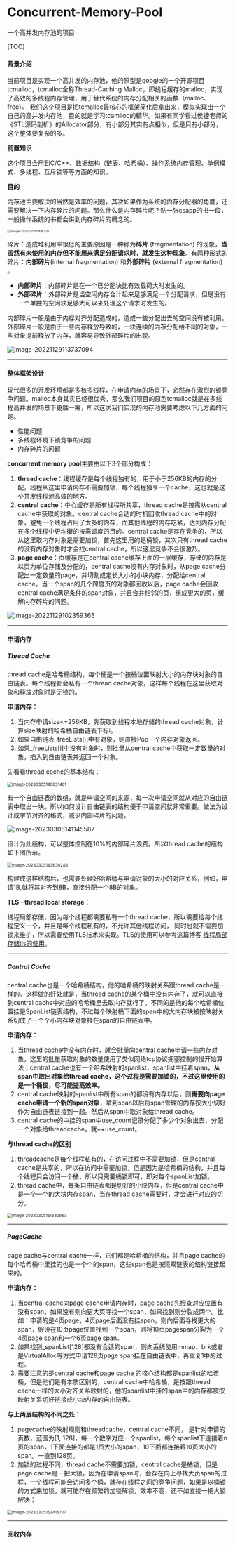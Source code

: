 # Concurrent-Memory-Pool
一个高并发内存池的项目

[TOC]



#### 背景介绍

当前项目是实现一个高并发的内存池，他的原型是google的一个开源项目tcmalloc，tcmalloc全称Thread-Caching Malloc，即线程缓存的malloc，实现了高效的多线程内存管理，用于替代系统的内存分配相关的函数（malloc、free）。
我们这个项目是把tcmalloc最核心的框架简化后拿出来，模拟实现出一个自己的高并发内存池，目的就是学习tcamlloc的精华。如果有同学看过侯捷老师的《STL源码剖析》的Allocator部分，有小部分其实有点相似，但是只有小部分，这个整体要复杂的多。

**前置知识**

这个项目会用到C/C++、数据结构（链表、哈希桶）、操作系统内存管理、单例模式、多线程、互斥锁等等方面的知识。

**目的**

内存池主要解决的当然是效率的问题，其次如果作为系统的内存分配器的角度，还需要解决一下内存碎片的问题。那么什么是内存碎片呢？贴一张csapp的书一段，一般操作系统的书都会讲到内存碎片的概念的。

<img src="http://shixiaozhong.oss-cn-hangzhou.aliyuncs.com/img/image-20221129111616226.png" alt="image-20221129111616226" style="zoom:50%;" />

碎片：造成堆利用率很低的主要原因是一种称为**碎片** (fragmentation) 的现象，**当虽然有未使用的内存但不能用来满足分配请求时，就发生这种现象**。有两种形式的碎片：**内部碎片**(internal fragmentation) 和**外部碎片** (external fragmentation) 。

* **内部碎片**：内部碎片是在一个已分配块比有效载荷大时发生的。
* **外部碎片**：外部碎片是当空闲内存合计起来足够满足一个分配请求，但是没有一个单独的空闲块足够大可以来处理这个请求时发生的。

内部碎片一般是由于内存对齐分配造成的，造成一些分配出去的空间没有被利用。外部碎片一般是由于一些内存释放导致的，一块连续的内存分配给不同的对象，一些对象提前释放了内存，就容易导致外部碎片的出现。

![image-20221129113737094](http://shixiaozhong.oss-cn-hangzhou.aliyuncs.com/img/image-20221129113737094.png)

---

#### 整体框架设计

现代很多的开发环境都是多核多线程，在申请内存的场景下，必然存在激烈的锁竞争问题。malloc本身其实已经很优秀，那么我们项目的原型tcmalloc就是在多线程高并发的场景下更胜一筹，所以这次我们实现的内存池需要考虑以下几方面的问题。

* 性能问题
* 多线程环境下锁竞争的问题
* 内存碎片的问题

**concurrent memory pool**主要由以下3个部分构成：

1. **thread cache**：线程缓存是每个线程独有的，用于小于256KB的内存的分配，线程从这里申请内存不需要加锁，每个线程独享一个cache，这也就是这个并发线程池高效的地方。
2. **central cache**：中心缓存是所有线程所共享，thread cache是按需从central cache中获取的对象。central cache合适的时机回收thread cache中的对象，避免一个线程占用了太多的内存，而其他线程的内存吃紧，达到内存分配在多个线程中更均衡的按需调度的目的。central cache是存在竞争的，所以从这里取内存对象是需要加锁，首先这里用的是桶锁，其次只有thread cache的没有内存对象时才会找central cache，所以这里竞争不会很激烈。
3. **page cache**：页缓存是在central cache缓存上面的一层缓存，存储的内存是以页为单位存储及分配的，central cache没有内存对象时，从page cache分配出一定数量的page，并切割成定长大小的小块内存，分配给central cache。当一个span的几个跨度页的对象都回收以后，page cache会回收central cache满足条件的span对象，并且合并相邻的页，组成更大的页，缓解内存碎片的问题。

![image-20221129102359365](http://shixiaozhong.oss-cn-hangzhou.aliyuncs.com/img/image-20221129102359365.png)

---

#### 申请内存

##### Thread Cache

thread cache是哈希桶结构，每个桶是一个按桶位置映射大小的内存块对象的自由链表。每个线程都会私有一个thread cache对象，这样每个线程在这里获取对象和释放对象时是无锁的。

**申请内存：**

1. 当内存申请size<=256KB，先获取到线程本地存储的thread cache对象，计算size映射的哈希桶自由链表下标i。
2. 如果自由链表_freeLists[i]中有对象，则直接Pop一个内存对象返回。
3. 如果_freeLists[i]中没有对象时，则批量从central cache中获取一定数量的对象，插入到自由链表并返回一个对象。

先看看thread  cache的基本结构：

<img src="http://shixiaozhong.oss-cn-hangzhou.aliyuncs.com/img/image-20230305140631461.png" alt="image-20230305140631461" style="zoom: 67%;" />

有一个自由链表的数组，就是申请空间的来源，每一次申请空间就从对应的自由链表中取出一块。所以如何设计自由链表的结构便于申请空间就非常重要。做法为设计成字节对齐的格式，减少内部碎片的问题。

![image-20230305141145587](http://shixiaozhong.oss-cn-hangzhou.aliyuncs.com/img/image-20230305141145587.png)

设计为此结构，可以整体控制在10%的内部碎片浪费。所以thread cache的结构如下图所示。

<img src="http://shixiaozhong.oss-cn-hangzhou.aliyuncs.com/img/image-20230305143630246.png" alt="image-20230305143630246" style="zoom:67%;" />

构建成这样结构后，也需要处理好哈希桶与申请对象的大小的对应关系，例如，申请1B,就将其对齐到8B，直接分配一个8B的对象。

**TLS--thread local storage**：

线程局部存储，因为每个线程都需要私有一个thread cache，所以需要给每个线程定义一个，并且是每个线程私有的，不允许其他线程访问， 同时也就不需要加锁来维护，所以需要使用TLS技术来实现。TLS的使用可以参考这篇博客 [线程局部存储tls的使用](https://developer.aliyun.com/article/614746)。

---

##### Central Cache

central cache也是一个哈希桶结构，他的哈希桶的映射关系跟thread cache是一样的。这样做的好处就是，当thread cache的某个桶中没有内存了，就可以直接到central cache中对应的哈希桶里去取内存就行了。不同的是他的每个哈希桶位置挂是SpanList链表结构，不过每个映射桶下面的span中的大内存块被按映射关系切成了一个个小内存块对象挂在span的自由链表中。

**申请内存：**

1. 当thread cache中没有内存时，就会批量向central cache申请一些内存对象，这里的批量获取对象的数量使用了类似网络tcp协议拥塞控制的慢开始算法；central cache也有一个哈希映射的spanlist，spanlist中挂着span，**从span中取出对象给thread cache，这个过程是需要加锁的，不过这里使用的是一个桶锁，尽可能提高效率。**
2. central cache映射的spanlist中所有span的都没有内存以后，则**需要向page cache申请一个新的span对象**，拿到span以后将span管理的内存按大小切好作为自由链表链接到一起。然后从span中取对象给thread cache。
3. central cache的中挂的span中use_count记录分配了多少个对象出去，分配一个对象给threadcache，就++use_count。

**与thread cache的区别**

1. threadcache是每个线程私有的，在访问过程中不需要加锁，但是central cache是共享的，所以在访问中需要加锁，但是因为是哈希桶的结构，并且每个线程只会访问一个桶，所以只需要桶锁即可，即对每个spanList加锁。
2. thread cache中，每条自由链表都是切好的小块内存，但是central cache中是一个一个的大块内存span，当在thread cache需要时，才会进行对应的切分。

<img src="http://shixiaozhong.oss-cn-hangzhou.aliyuncs.com/img/image-20230305151632953.png" alt="image-20230305151632953" style="zoom:67%;" />

---

##### PageCache

page cache与central cache一样，它们都是哈希桶的结构，并且page cache的每个哈希桶中里挂的也是一个个的span，这些span也是按照双链表的结构链接起来的。

**申请内存：**

1. 当central cache向page cache申请内存时，page cache先检查对应位置有没有span，如果没有则向更大页寻找一个span，如果找到则分裂成两个。比如：申请的是4页page，4页page后面没有挂span，则向后面寻找更大的span，假设在10页page位置找到一个span，则将10页pagespan分裂为一个4页page span和一个6页page span。
2. 如果找到_spanList[128]都没有合适的span，则向系统使用mmap、brk或者是VirtualAlloc等方式申请128页page span挂在自由链表中，再重复1中的过程。
3. 需要注意的是central cache和page cache 的核心结构都是spanlist的哈希桶，但是他们是有本质区别的，central cache中哈希桶，是按跟thread cache一样的大小对齐关系映射的，他的spanlist中挂的span中的内存都被按映射关系切好链接成小块内存的自由链表。

**与上两层结构的不同之处：**

1. pagecache的映射规则和threadcache，central cache不同， 是针对申请的页数，范围为[1, 128]，每一个数字对应一个spanlist，每个spanlist下连接着n页的span，1下面连接的都是1页大小的span，10下面都连接着10页大小的span。一直到128页。
2. 加锁的过程不同，thread cache不需要加锁，central cache是桶锁，但是page cache是一把大锁，因为在申请span时，会存在向上寻找大页span的过程，一个线程可能会访问多个桶，就存在线程之间的竞争问题，如果是以桶锁的方式来加锁，就可能存在频繁的加锁解锁，效率不高，还不如直接一把大锁解决；

<img src="http://shixiaozhong.oss-cn-hangzhou.aliyuncs.com/img/image-20230305152416707.png" alt="image-20230305152416707" style="zoom:67%;" />

---

#### 回收内存



